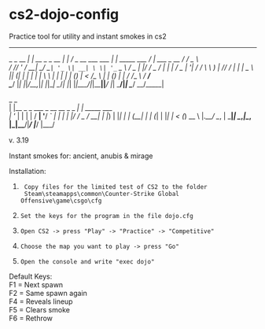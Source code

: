 # cs2-dojo-config
Practice tool for utility and instant smokes in cs2

  _____           _              _     __                 _                __                ___  __ ____   
  \_   \_ __  ___| |_ __ _ _ __ | |_  / _\_ __ ___   ___ | | _____  ___   / _| ___  _ __    / __\/ _\___ \  
   / /\/ '_ \/ __| __/ _` | '_ \| __| \ \| '_ ` _ \ / _ \| |/ / _ \/ __| | |_ / _ \| '__|  / /   \ \  __) | 
/\/ /_ | | | \__ \ || (_| | | | | |_  _\ \ | | | | | (_) |   <  __/\__ \ |  _| (_) | |    / /___ _\ \/ __/  
\____/ |_| |_|___/\__\__,_|_| |_|\__| \__/_| |_| |_|\___/|_|\_\___||___/ |_|  \___/|_|    \____/ \__/_____| 

 _                                  _              
| |__  _   _    ___ _ __ __ _ _   _| | _____  ___  
| '_ \| | | |  / __| '__/ _` | | | | |/ / _ \/ __| 
| |_) | |_| | | (__| | | (_| | |_| |   < (_) \__ \ 
|_.__/ \__, |  \___|_|  \__,_|\__, |_|\_\___/|___/ 
       |___/                  |___/                

ᴠ. 3.19

Instant smokes for: ancient, anubis & mirage

Installation: 
1.      Copy files for the limited test of CS2 to the folder  
        Steam\steamapps\common\Counter-Strike Global Offensive\game\csgo\cfg    
2.     Set the keys for the program in the file dojo.cfg
3.     Open CS2 -> press "Play" -> "Practice" -> "Competitive"
4.     Choose the map you want to play -> press "Go"
5.     Open the console and write "exec dojo"

Default Keys:  
F1 = Next spawn  
F2 = Same spawn again  
F4 = Reveals lineup  
F5 = Clears smoke  
F6 = Rethrow  
